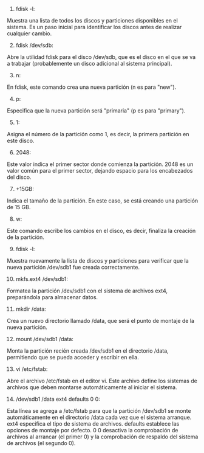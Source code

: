 
1. fdisk -l:

Muestra una lista de todos los discos y particiones disponibles en el sistema. Es un paso inicial para identificar los discos antes de realizar cualquier cambio.

2. fdisk /dev/sdb:

Abre la utilidad fdisk para el disco /dev/sdb, que es el disco en el que se va a trabajar (probablemente un disco adicional al sistema principal).

3. n:

En fdisk, este comando crea una nueva partición (n es para "new").

4. p:

Especifica que la nueva partición será "primaria" (p es para "primary").

5. 1:

Asigna el número de la partición como 1, es decir, la primera partición en este disco.

6. 2048:

Este valor indica el primer sector donde comienza la partición. 2048 es un valor común para el primer sector, dejando espacio para los encabezados del disco.

7. +15GB:

Indica el tamaño de la partición. En este caso, se está creando una partición de 15 GB.

8. w:

Este comando escribe los cambios en el disco, es decir, finaliza la creación de la partición.

9. fdisk -l:

Muestra nuevamente la lista de discos y particiones para verificar que la nueva partición /dev/sdb1 fue creada correctamente.


10. mkfs.ext4 /dev/sdb1:

Formatea la partición /dev/sdb1 con el sistema de archivos ext4, preparándola para almacenar datos.

11. mkdir /data:

Crea un nuevo directorio llamado /data, que será el punto de montaje de la nueva partición.

12. mount /dev/sdb1 /data:

Monta la partición recién creada /dev/sdb1 en el directorio /data, permitiendo que se pueda acceder y escribir en ella.

13. vi /etc/fstab:

Abre el archivo /etc/fstab en el editor vi. Este archivo define los sistemas de archivos que deben montarse automáticamente al iniciar el sistema.

14. /dev/sdb1 /data ext4 defaults 0 0:

Esta línea se agrega a /etc/fstab para que la partición /dev/sdb1 se monte automáticamente en el directorio /data cada vez que el sistema arranque.
ext4 especifica el tipo de sistema de archivos.
defaults establece las opciones de montaje por defecto.
0 0 desactiva la comprobación de archivos al arrancar (el primer 0) y la comprobación de respaldo del sistema de archivos (el segundo 0).








































